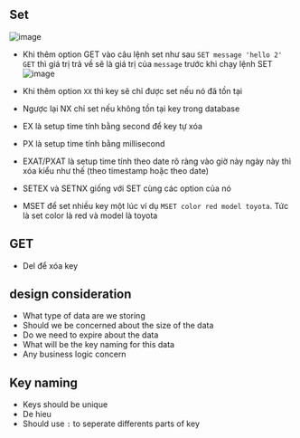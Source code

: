 ## Set
![image](https://user-images.githubusercontent.com/45547213/202900895-7f03093f-6eb4-4ca2-a028-69c265e622e7.png)

- Khi thêm option GET vào câu lệnh set như sau `SET message 'hello 2' GET` thì giá trị trả về sẽ là giá trị của `message` trước khi chạy lệnh SET
![image](https://user-images.githubusercontent.com/45547213/202900959-91409cd4-c1fe-4ade-9975-cd515bd0943d.png)

- Khi thêm option `XX` thì key sẽ chỉ được set nếu nó đã tồn tại 
- Ngược lại NX chỉ set nếu không tồn tại key trong database
- EX là setup time tính bằng second để key tự xóa
- PX là setup time tính bằng millisecond
- EXAT/PXAT là setup time tính theo date rõ ràng vào giờ này ngày này thì xóa kiểu như thế (theo timestamp hoặc theo date)
- SETEX và SETNX giống với SET cùng các option của nó
- MSET để set nhiều key một lúc ví dụ `MSET color red model toyota`. Tức là set color là red và model là toyota

## GET
- Del để xóa key


## design consideration
- What type of data are we storing
- Should we be concerned about the size of the data
- Do we need to expire about the data
- What will be the key naming for this data
- Any business logic concern

## Key naming
- Keys should be unique
- De hieu
- Should use `:` to seperate differents parts of key